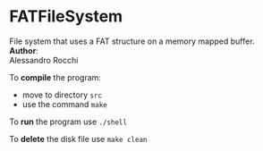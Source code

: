 # FATFileSystem
<p>
File system that uses a FAT structure on a memory mapped buffer.<br>
<strong>Author</strong>:<br>
Alessandro Rocchi
</p>
<p>
To <strong>compile</strong> the program:
<ul>
    <li>move to directory <code>src</code></li>
    <li>use the command <code>make</code></li>
</ul>
</p>
<p>
To <strong>run</strong> the program use <code>./shell</code>
</p>
<p>
To <strong>delete</strong> the disk file use <code>make clean</code>
</p>
